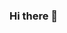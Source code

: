 ### Hi there 👋

<!--
**hanafathiyah/hanafathiyah** is a ✨ _special_ ✨ repository because its `README.md` (this file) appears on your GitHub profile.

Here are some ideas to get you started:

- 🔭 I’m currently working on ...
- 🌱 I’m currently learning ...
- 👯 I’m looking to collaborate on ...
- 🤔 I’m looking for help with ...
- 💬 Ask me about ...
- 📫 How to reach me: instagram.com/fathiyahana_
- 😄 Pronouns: ...
- ⚡ Fun fact: ...
-->
